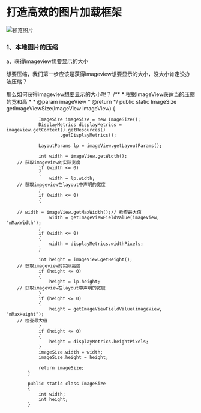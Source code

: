 # 打造高效的图片加载框架

![预览图片](https://github.com/Demigirlz/network_imageloader_with_diskcache/blob/master/a.gif "预览图片")

### 1、本地图片的压缩

   a、获得imageview想要显示的大小

   想要压缩，我们第一步应该是获得imageview想要显示的大小，没大小肯定没办法压缩？

   那么如何获得imageview想要显示的大小呢？
                /**
                     * 根据ImageView获适当的压缩的宽和高
                     *
                    * @param imageView
                    * @return
                    */
                 public static ImageSize getImageViewSize(ImageView imageView)
                    {

                ImageSize imageSize = new ImageSize();
                DisplayMetrics displayMetrics = imageView.getContext().getResources()
                        .getDisplayMetrics();

                LayoutParams lp = imageView.getLayoutParams();

                int width = imageView.getWidth();
        // 获取imageview的实际宽度
                if (width <= 0)
                {
                    width = lp.width;
        // 获取imageview在layout中声明的宽度
                }
                if (width <= 0)
                {

        // width = imageView.getMaxWidth();// 检查最大值
                    width = getImageViewFieldValue(imageView, "mMaxWidth");
                }
                if (width <= 0)
                {
                    width = displayMetrics.widthPixels;
                }

                int height = imageView.getHeight();
        // 获取imageview的实际高度
                if (height <= 0)
                {
                    height = lp.height;
        // 获取imageview在layout中声明的宽度
                }
                if (height <= 0)
                {
                    height = getImageViewFieldValue(imageView, "mMaxHeight");
        // 检查最大值
                }
                if (height <= 0)
                {
                    height = displayMetrics.heightPixels;
                }
                imageSize.width = width;
                imageSize.height = height;

                return imageSize;
            }

            public static class ImageSize
            {
                int width;
                int height;
            }

